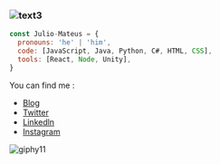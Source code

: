 ###  ![text3](https://user-images.githubusercontent.com/91914771/165199426-6eafafc4-7212-46fa-8441-a978c1148366.gif) 

```js
const Julio-Mateus = {
  pronouns: 'he' | 'him',
  code: [JavaScript, Java, Python, C#, HTML, CSS],
  tools: [React, Node, Unity],
}
```

You can find me  :
- [Blog](https://portafoliojcmateus.netlify.app)
- [Twitter](https://twitter.com/JulioMateusdev1)
- [Linkedln](https://www.linkedin.com/in/julio-mateus-925373224/)
- [Instagram](https://www.instagram.com/jcmatteus/)

<!--
**Julio-Mateus/Julio-Mateus** is a ✨ _special_ ✨ repository because its `README.md` (this file) appears on your GitHub profile.
Here are some ideas to get you started:

- 🔭 I’m currently working on ...
- 🌱 I’m currently learning ...
- 👯 I’m looking to collaborate on ...
- 🤔 I’m looking for help with ...
- 💬 Ask me about ...
- 📫 How to reach me: ...
- 😄 Pronouns: ...
- ⚡ Fun fact: ...
-->
![giphy11](https://user-images.githubusercontent.com/91914771/165197804-b574a1a3-021a-4556-844a-5cb0a5a170ec.gif)
